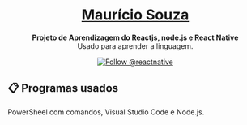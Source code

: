 <h1 align="center">
  <a href="https://mauriciosouza.me/" target="_blank">
    Maurício Souza
  </a>
</h1>

<p align="center">
  <strong>Projeto de Aprendizagem do Reactjs, node.js e React Native</strong><br>
  Usado para aprender a linguagem.
</p>

<p align="center">
  <a href="https://twitter.com/intent/follow?screen_name=mauricinsouza">
    <img src="https://img.shields.io/twitter/follow/mauricinsouza.svg?label=Follow%20@mauricinsouza" alt="Follow @reactnative" />
  </a>
</p>



## 📋 Programas usados

PowerSheel com comandos, Visual Studio Code e Node.js.

